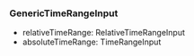 ### GenericTimeRangeInput
- relativeTimeRange: RelativeTimeRangeInput
- absoluteTimeRange: TimeRangeInput

